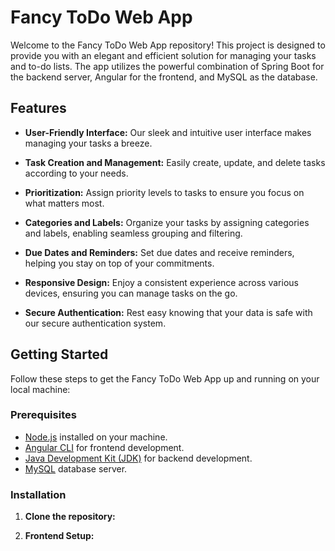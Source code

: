 # Fancy ToDo Web App

Welcome to the Fancy ToDo Web App repository! This project is designed to provide you with an elegant and efficient solution for managing your tasks and to-do lists. The app utilizes the powerful combination of Spring Boot for the backend server, Angular for the frontend, and MySQL as the database.

## Features

- **User-Friendly Interface:** Our sleek and intuitive user interface makes managing your tasks a breeze.
  
- **Task Creation and Management:** Easily create, update, and delete tasks according to your needs.

- **Prioritization:** Assign priority levels to tasks to ensure you focus on what matters most.

- **Categories and Labels:** Organize your tasks by assigning categories and labels, enabling seamless grouping and filtering.

- **Due Dates and Reminders:** Set due dates and receive reminders, helping you stay on top of your commitments.

- **Responsive Design:** Enjoy a consistent experience across various devices, ensuring you can manage tasks on the go.

- **Secure Authentication:** Rest easy knowing that your data is safe with our secure authentication system.

## Getting Started

Follow these steps to get the Fancy ToDo Web App up and running on your local machine:

### Prerequisites

- [Node.js](https://nodejs.org/) installed on your machine.
- [Angular CLI](https://cli.angular.io/) for frontend development.
- [Java Development Kit (JDK)](https://www.oracle.com/java/technologies/javase-downloads.html) for backend development.
- [MySQL](https://www.mysql.com/) database server.

### Installation

1. **Clone the repository:**

2. **Frontend Setup:**




